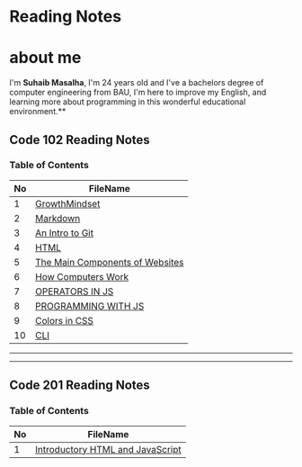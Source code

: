 

# Reading Notes 

# about me 
 I'm **Suhaib Masalha**, I'm 24 years old and I've a bachelors degree of computer engineering from BAU,  I'm here to improve my English, and learning more about programming in this wonderful educational environment.**



## Code 102 Reading Notes
### Table of Contents 

No | FileName
---|----------
1 | [GrowthMindset]()
2 | [Markdown]()
3 | [An Intro to Git](Read02.md)
4 | [HTML](Read03.md)
5 | [The Main Components of Websites](Read04a.md)
6 | [How Computers Work](Read04b.md)
7 | [OPERATORS IN JS](Read05.md)
8 | [PROGRAMMING WITH JS](Read06.md)
9 | [Colors in CSS](Read07.md)
10 | [CLI](Read09.md)


---
---



## Code 201 Reading Notes
### Table of Contents 

No | FileName
---|----------
1 | [ Introductory HTML and JavaScript](class-01.md)






	





